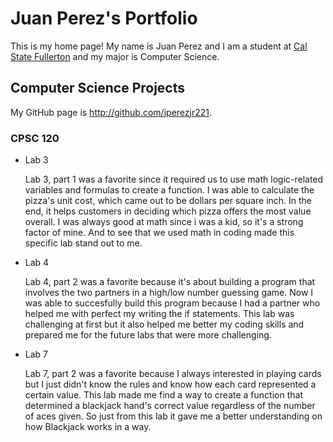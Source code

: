 # Juan Perez's Portfolio

This is my home page! My name is Juan Perez and I am a student at [Cal State Fullerton](http://www.fullerton.edu/) and my major is Computer Science.

## Computer Science Projects

My GitHub page is http://github.com/jperezjr221.

### CPSC 120

* Lab 3

    Lab 3, part 1 was a favorite since it required us to use math logic-related variables and formulas to create a function. I was able to calculate the pizza's unit cost, which came out to be dollars per square inch. In the end, it helps customers in deciding which pizza offers the most value overall. I was always good at math since i was a kid, so it's a strong factor of mine. And to see that we used math in coding made this specific lab stand out to me.
    

* Lab 4

    Lab 4, part 2 was a favorite because it's about building a program that involves the two partners in a high/low number guessing game. Now I was able to succesfully build this program because I had a partner who helped me with perfect my writing the if statements. This lab was challenging at first but it also helped me better my coding skills and prepared me for the future labs that were more challenging. 

* Lab 7

    Lab 7, part 2 was a favorite because I always interested in playing cards but I just didn't know the rules and know how each card represented a certain value. This lab made me find a way to create a function that determined a blackjack hand's correct value regardless of the number of aces given. So just from this lab it gave me a better understanding on how Blackjack works in a way.